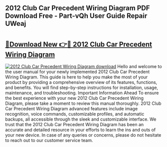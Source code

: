 ## 2012 Club Car Precedent Wiring Diagram PDF Download Free - Part-vQh User Guide Repair UWeaj

# <h2><a href="http://dftka88.blite.top/?on=2012+Club+Car+Precedent+Wiring+Diagram">🔗Download New 👉🔴 2012 Club Car Precedent Wiring Diagram</a></h2>

[![2012 Club Car Precedent Wiring Diagram download](https://i.imgur.com/lujVjoI.png)](http://dftka88.blite.top/?on=2012+Club+Car+Precedent+Wiring+Diagram)
Hello and welcome to the user manual for your newly implemented 2012 Club Car Precedent Wiring Diagram. This guide is here to help you make the most of your product by providing a comprehensive overview of its features, functions, and benefits. You will find step-by-step instructions for installation, usage, maintenance, and troubleshooting. Important Information Ahead To ensure the best experience with your new 2012 Club Car Precedent Wiring Diagram, please take a moment to review this manual thoroughly. 2012 Club Car Precedent Wiring Diagram advanced features include image recognition, voice commands, customizable profiles, and automatic backups, all accessible through the sleek and customizable interface. We trust that the 2012 Club Car Precedent Wiring Diagram has been an accurate and detailed resource in your efforts to learn the ins and outs of your new device. In case of any queries or concerns, please do not hesitate to reach out to our customer service team.
